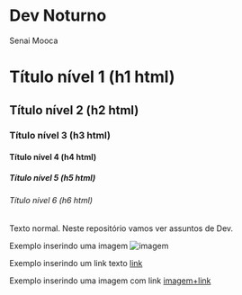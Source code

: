 # Dev Noturno
Senai Mooca
# Título nível 1 (h1 html)
## Título nível 2 (h2 html)
### Título nível 3 (h3 html)
#### Título nível 4 (h4 html)
##### Título nível 5 (h5 html)
###### Título nível 6 (h6 html)

Texto normal.
Neste repositório vamos ver assuntos de Dev.

Exemplo inserindo uma imagem
![imagem](https://blog.accurate.com.br/wp-content/uploads/2021/07/Dev-Full-Stack.png)

Exemplo inserindo um link texto
[link](https://www.sp.senai.br/cursos-tecnicos-comunidade)

Exemplo inserindo uma imagem com link
[imagem+link](https://esporteclubebahia.b-cdn.net/wp-content/themes/2016/img/main/logo_marca.png+https://www.esporteclubebahia.com.br/)
